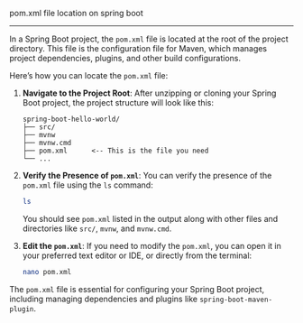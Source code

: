 pom.xml file location on spring boot

---

In a Spring Boot project, the `pom.xml` file is located at the root of the project directory. This file is the configuration file for Maven, which manages project dependencies, plugins, and other build configurations.

Here’s how you can locate the `pom.xml` file:

1. **Navigate to the Project Root**:
   After unzipping or cloning your Spring Boot project, the project structure will look like this:
   ```
   spring-boot-hello-world/
   ├── src/
   ├── mvnw
   ├── mvnw.cmd
   ├── pom.xml      <-- This is the file you need
   └── ...
   ```

2. **Verify the Presence of `pom.xml`**:
   You can verify the presence of the `pom.xml` file using the `ls` command:
   ```bash
   ls
   ```

   You should see `pom.xml` listed in the output along with other files and directories like `src/`, `mvnw`, and `mvnw.cmd`.

3. **Edit the `pom.xml`**:
   If you need to modify the `pom.xml`, you can open it in your preferred text editor or IDE, or directly from the terminal:
   ```bash
   nano pom.xml
   ```

The `pom.xml` file is essential for configuring your Spring Boot project, including managing dependencies and plugins like `spring-boot-maven-plugin`.